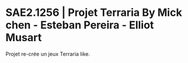 # SAE2.1256 | Projet Terraria By Mick chen - Esteban Pereira - Elliot Musart

Projet re-crée un jeux Terraria like.

